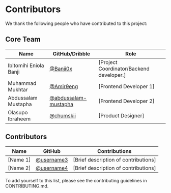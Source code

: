 # Contributors

We thank the following people who have contributed to this project:

## Core Team

| Name                   | GitHub/Dribble                                                | Role                                     |
|------------------------|---------------------------------------------------------------|------------------------------------------|
| Ibitomihi Eniola Banji | [@Banji0x](https://github.com/Banji0x)                        | [Project Coordinator/Backend developer.] |
| Muhammad Mukhtar       | [@Amir9eng](https://github.com/Amir9eng)                      | [Frontend Developer 1]                   |
| Abdussalam Mustapha    | [@abdussalam-mustapha](https://github.com/abdussalam-mustapha) | [Frontend Developer 2]                   |
| Olasupo Ibraheem       | [@chumskii](https://dribbble.com/chumskii)                    | [Product Designer]                       |

## Contributors

| Name     | GitHub                                     | Contributions                        |
|----------|--------------------------------------------|--------------------------------------|
| [Name 1] | [@username3](https://github.com/username3) | [Brief description of contributions] |
| [Name 2] | [@username4](https://github.com/username4) | [Brief description of contributions] |

To add yourself to this list, please see the contributing guidelines in CONTRIBUTING.md.
